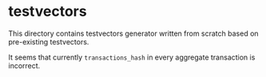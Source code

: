 # testvectors

This directory contains testvectors generator written from scratch based on pre-existing testvectors.

It seems that currently `transactions_hash` in every aggregate transaction is incorrect.
